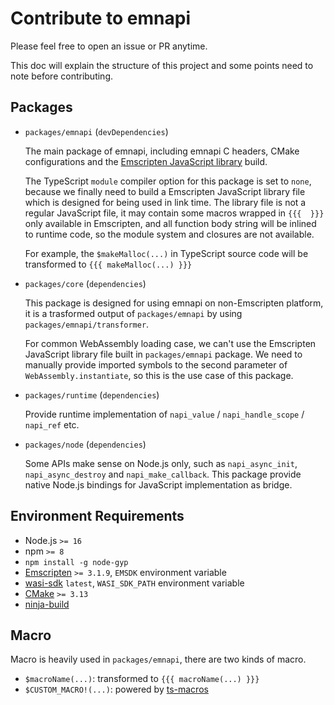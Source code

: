 # Contribute to emnapi

Please feel free to open an issue or PR anytime.

This doc will explain the structure of this project and some points need to note before contributing.

## Packages

- `packages/emnapi` (`devDependencies`)

    The main package of emnapi, including emnapi C headers, CMake configurations and
    the [Emscripten JavaScript library](https://emscripten.org/docs/porting/connecting_cpp_and_javascript/Interacting-with-code.html#implement-a-c-api-in-javascript) build.

    The TypeScript `module` compiler option for this package is set to `none`, because we finally need to build
    a Emscripten JavaScript library file which is designed for being used in link time. The library file is not
    a regular JavaScript file, it may contain some macros wrapped in `{{{  }}}` only available in Emscripten,
    and all function body string will be inlined to runtime code, so the module system and closures are not
    available.

    For example, the `$makeMalloc(...)` in TypeScript source code will be transformed to `{{{ makeMalloc(...) }}}`

- `packages/core` (`dependencies`)

    This package is designed for using emnapi on non-Emscripten platform, it is a trasformed output of `packages/emnapi`
    by using `packages/emnapi/transformer`.
    
    For common WebAssembly loading case, we can't use the Emscripten JavaScript library file built in `packages/emnapi` package.
    We need to manually provide imported symbols to the second parameter of `WebAssembly.instantiate`,
    so this is the use case of this package.

- `packages/runtime` (`dependencies`)

    Provide runtime implementation of `napi_value` / `napi_handle_scope` / `napi_ref` etc.

- `packages/node` (`dependencies`)

    Some APIs make sense on Node.js only, such as `napi_async_init`, `napi_async_destroy` and `napi_make_callback`.
    This package provide native Node.js bindings for JavaScript implementation as bridge.

## Environment Requirements

- Node.js `>= 16`
- npm `>= 8`
- `npm install -g node-gyp`
- [Emscripten](https://github.com/emscripten-core/emscripten) `>= 3.1.9`, `EMSDK` environment variable
- [wasi-sdk](https://github.com/WebAssembly/wasi-sdk) `latest`, `WASI_SDK_PATH` environment variable
- [CMake](https://github.com/Kitware/CMake) `>= 3.13`
- [ninja-build](https://github.com/ninja-build/ninja)

## Macro

Macro is heavily used in `packages/emnapi`, there are two kinds of macro.

- `$macroName(...)`: transformed to `{{{ macroName(...) }}}`
- `$CUSTOM_MACRO!(...)`: powered by [ts-macros](https://github.com/GoogleFeud/ts-macros)
